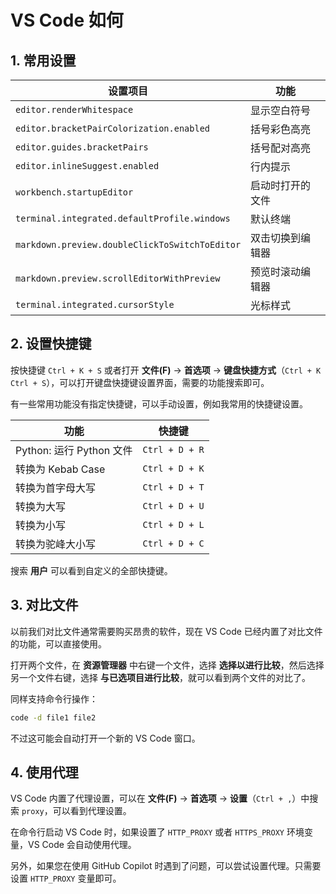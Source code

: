 # VS Code 如何

## 1. 常用设置

| 设置项目                                       | 功能             |
| ---------------------------------------------- | ---------------- |
| `editor.renderWhitespace`                      | 显示空白符号     |
| `editor.bracketPairColorization.enabled`       | 括号彩色高亮     |
| `editor.guides.bracketPairs`                   | 括号配对高亮     |
| `editor.inlineSuggest.enabled`                 | 行内提示         |
| `workbench.startupEditor`                      | 启动时打开的文件 |
| `terminal.integrated.defaultProfile.windows`   | 默认终端         |
| `markdown.preview.doubleClickToSwitchToEditor` | 双击切换到编辑器 |
| `markdown.preview.scrollEditorWithPreview`     | 预览时滚动编辑器 |
| `terminal.integrated.cursorStyle`              | 光标样式         |

## 2. 设置快捷键

按快捷键 `Ctrl + K + S` 或者打开 **文件(F)** -> **首选项** -> **键盘快捷方式**（`Ctrl + K Ctrl + S`），可以打开键盘快捷键设置界面，需要的功能搜索即可。

有一些常用功能没有指定快捷键，可以手动设置，例如我常用的快捷键设置。

| 功能                     | 快捷键         |
| ------------------------ | -------------- |
| Python: 运行 Python 文件 | `Ctrl + D + R` |
| 转换为 Kebab Case        | `Ctrl + D + K` |
| 转换为首字母大写         | `Ctrl + D + T` |
| 转换为大写               | `Ctrl + D + U` |
| 转换为小写               | `Ctrl + D + L` |
| 转换为驼峰大小写         | `Ctrl + D + C` |

搜索 **用户** 可以看到自定义的全部快捷键。

## 3. 对比文件

以前我们对比文件通常需要购买昂贵的软件，现在 VS Code 已经内置了对比文件的功能，可以直接使用。

打开两个文件，在 **资源管理器** 中右键一个文件，选择 **选择以进行比较**，然后选择另一个文件右键，选择 **与已选项目进行比较**，就可以看到两个文件的对比了。

同样支持命令行操作：

```bash
code -d file1 file2
```

不过这可能会自动打开一个新的 VS Code 窗口。

## 4. 使用代理

VS Code 内置了代理设置，可以在 **文件(F)** -> **首选项** -> **设置**（`Ctrl + ,`）中搜索 `proxy`，可以看到代理设置。

在命令行启动 VS Code 时，如果设置了 `HTTP_PROXY` 或者 `HTTPS_PROXY` 环境变量，VS Code 会自动使用代理。

另外，如果您在使用 GitHub Copilot 时遇到了问题，可以尝试设置代理。只需要设置 `HTTP_PROXY` 变量即可。
